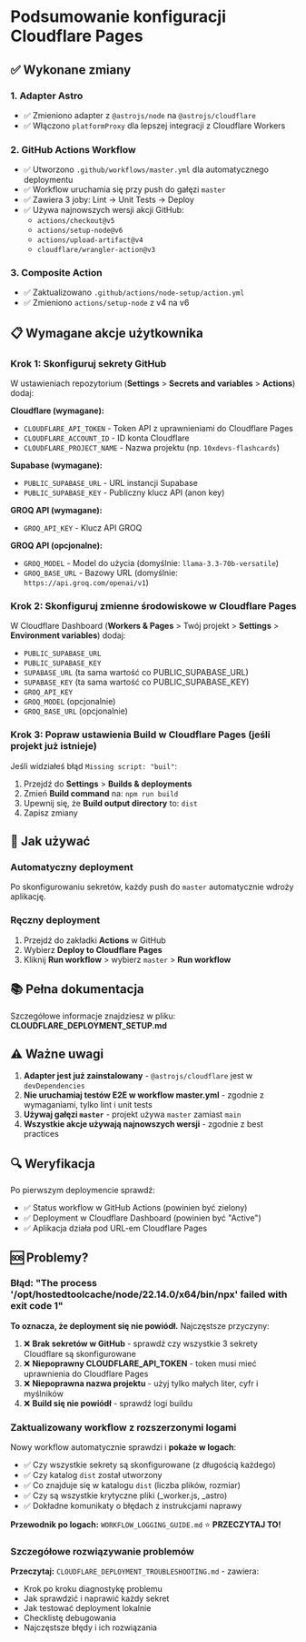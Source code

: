 # Podsumowanie konfiguracji Cloudflare Pages

## ✅ Wykonane zmiany

### 1. Adapter Astro
- ✅ Zmieniono adapter z `@astrojs/node` na `@astrojs/cloudflare`
- ✅ Włączono `platformProxy` dla lepszej integracji z Cloudflare Workers

### 2. GitHub Actions Workflow
- ✅ Utworzono `.github/workflows/master.yml` dla automatycznego deploymentu
- ✅ Workflow uruchamia się przy push do gałęzi `master`
- ✅ Zawiera 3 joby: Lint → Unit Tests → Deploy
- ✅ Używa najnowszych wersji akcji GitHub:
  - `actions/checkout@v5`
  - `actions/setup-node@v6`
  - `actions/upload-artifact@v4`
  - `cloudflare/wrangler-action@v3`

### 3. Composite Action
- ✅ Zaktualizowano `.github/actions/node-setup/action.yml`
- ✅ Zmieniono `actions/setup-node` z v4 na v6

## 📋 Wymagane akcje użytkownika

### Krok 1: Skonfiguruj sekrety GitHub

W ustawieniach repozytorium (**Settings** > **Secrets and variables** > **Actions**) dodaj:

**Cloudflare (wymagane):**
- `CLOUDFLARE_API_TOKEN` - Token API z uprawnieniami do Cloudflare Pages
- `CLOUDFLARE_ACCOUNT_ID` - ID konta Cloudflare
- `CLOUDFLARE_PROJECT_NAME` - Nazwa projektu (np. `10xdevs-flashcards`)

**Supabase (wymagane):**
- `PUBLIC_SUPABASE_URL` - URL instancji Supabase
- `PUBLIC_SUPABASE_KEY` - Publiczny klucz API (anon key)

**GROQ API (wymagane):**
- `GROQ_API_KEY` - Klucz API GROQ

**GROQ API (opcjonalne):**
- `GROQ_MODEL` - Model do użycia (domyślnie: `llama-3.3-70b-versatile`)
- `GROQ_BASE_URL` - Bazowy URL (domyślnie: `https://api.groq.com/openai/v1`)

### Krok 2: Skonfiguruj zmienne środowiskowe w Cloudflare Pages

W Cloudflare Dashboard (**Workers & Pages** > Twój projekt > **Settings** > **Environment variables**) dodaj:

- `PUBLIC_SUPABASE_URL`
- `PUBLIC_SUPABASE_KEY`
- `SUPABASE_URL` (ta sama wartość co PUBLIC_SUPABASE_URL)
- `SUPABASE_KEY` (ta sama wartość co PUBLIC_SUPABASE_KEY)
- `GROQ_API_KEY`
- `GROQ_MODEL` (opcjonalnie)
- `GROQ_BASE_URL` (opcjonalnie)

### Krok 3: Popraw ustawienia Build w Cloudflare Pages (jeśli projekt już istnieje)

Jeśli widziałeś błąd `Missing script: "buil"`:

1. Przejdź do **Settings** > **Builds & deployments**
2. Zmień **Build command** na: `npm run build`
3. Upewnij się, że **Build output directory** to: `dist`
4. Zapisz zmiany

## 🚀 Jak używać

### Automatyczny deployment
Po skonfigurowaniu sekretów, każdy push do `master` automatycznie wdroży aplikację.

### Ręczny deployment
1. Przejdź do zakładki **Actions** w GitHub
2. Wybierz **Deploy to Cloudflare Pages**
3. Kliknij **Run workflow** > wybierz `master` > **Run workflow**

## 📚 Pełna dokumentacja

Szczegółowe informacje znajdziesz w pliku: **CLOUDFLARE_DEPLOYMENT_SETUP.md**

## ⚠️ Ważne uwagi

1. **Adapter jest już zainstalowany** - `@astrojs/cloudflare` jest w `devDependencies`
2. **Nie uruchamiaj testów E2E w workflow master.yml** - zgodnie z wymaganiami, tylko lint i unit tests
3. **Używaj gałęzi `master`** - projekt używa `master` zamiast `main`
4. **Wszystkie akcje używają najnowszych wersji** - zgodnie z best practices

## 🔍 Weryfikacja

Po pierwszym deploymencie sprawdź:
- ✅ Status workflow w GitHub Actions (powinien być zielony)
- ✅ Deployment w Cloudflare Dashboard (powinien być "Active")
- ✅ Aplikacja działa pod URL-em Cloudflare Pages

## 🆘 Problemy?

### Błąd: "The process '/opt/hostedtoolcache/node/22.14.0/x64/bin/npx' failed with exit code 1"

**To oznacza, że deployment się nie powiódł.** Najczęstsze przyczyny:

1. ❌ **Brak sekretów w GitHub** - sprawdź czy wszystkie 3 sekrety Cloudflare są skonfigurowane
2. ❌ **Niepoprawny CLOUDFLARE_API_TOKEN** - token musi mieć uprawnienia do Cloudflare Pages
3. ❌ **Niepoprawna nazwa projektu** - użyj tylko małych liter, cyfr i myślników
4. ❌ **Build się nie powiódł** - sprawdź logi buildu

### Zaktualizowany workflow z rozszerzonymi logami

Nowy workflow automatycznie sprawdzi i **pokaże w logach**:
- ✅ Czy wszystkie sekrety są skonfigurowane (z długością każdego)
- ✅ Czy katalog `dist` został utworzony
- ✅ Co znajduje się w katalogu `dist` (liczba plików, rozmiar)
- ✅ Czy są wszystkie krytyczne pliki (_worker.js, _astro)
- ✅ Dokładne komunikaty o błędach z instrukcjami naprawy

**Przewodnik po logach:** `WORKFLOW_LOGGING_GUIDE.md` ⭐ **PRZECZYTAJ TO!**

### Szczegółowe rozwiązywanie problemów

**Przeczytaj:** `CLOUDFLARE_DEPLOYMENT_TROUBLESHOOTING.md` - zawiera:
- Krok po kroku diagnostykę problemu
- Jak sprawdzić i naprawić każdy sekret
- Jak testować deployment lokalnie
- Checklistę debugowania
- Najczęstsze błędy i ich rozwiązania

